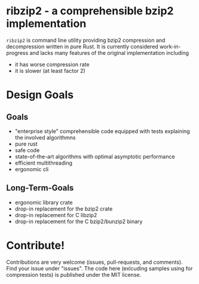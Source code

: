 # ribzip2 - a comprehensible bzip2 implementation

`ribzip2` is command line utility providing bzip2 compression and decompression written in pure Rust. It is currently
considered work-in-progress and lacks many features of the original implementation including

 * it has worse compression rate
 * it is slower (at least factor 2)

# Design Goals

## Goals

 * "enterprise style" comprehensible code equipped with tests explaining the involved algorithmns
 * pure rust
 * safe code
 * state-of-the-art algorithms with optimal asymptotic performance
 * efficient multithreading
 * ergonomic cli

## Long-Term-Goals

 * ergonomic library crate
 * drop-in replacement for the bzip2 crate
 * drop-in replacement for C libzip2
 * drop-in replacement for the C bzip2/bunzip2 binary

# Contribute!

Contributions are very welcome (issues, pull-requests, and comments). Find your issue under "issues".
The code here (exlcuding samples using for compression tests) is published
under the MIT license.
